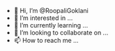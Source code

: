 - 👋 Hi, I’m @RoopaliGoklani
- 👀 I’m interested in ...
- 🌱 I’m currently learning ...
- 💞️ I’m looking to collaborate on ...
- 📫 How to reach me ...

<!---
RoopaliGoklani/RoopaliGoklani is a ✨ special ✨ repository because its `README.md` (this file) appears on your GitHub profile.
You can click the Preview link to take a look at your changes.
--->
